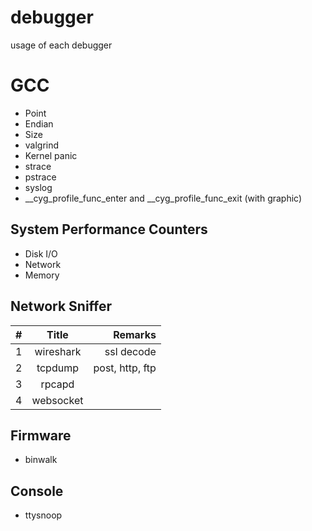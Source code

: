 # debugger

usage of each debugger

# GCC

- Point
- Endian
- Size
- valgrind
- Kernel panic
- strace
- pstrace
- syslog
- __cyg_profile_func_enter and __cyg_profile_func_exit (with graphic)

## System Performance Counters

- Disk I/O
- Network
- Memory

## Network Sniffer

| # | Title     |  Remarks        |
|---|:---------:|----------------:|
| 1 | wireshark | ssl decode      |
| 2 | tcpdump   | post, http, ftp |
| 3 | rpcapd    |                 |
| 4 | websocket |                 |

## Firmware

- binwalk

## Console
- ttysnoop
